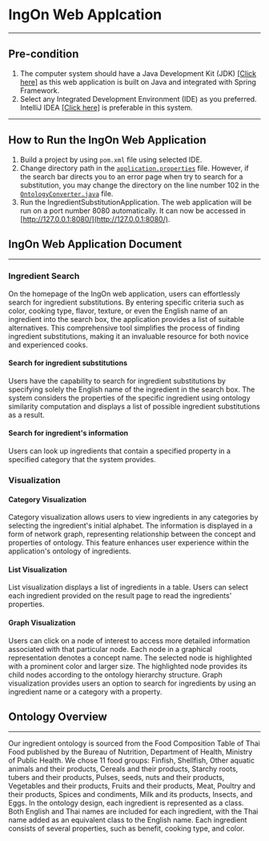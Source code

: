 # IngOn Web Applcation
***
## Pre-condition
1. The computer system should have a Java Development Kit (JDK) [[Click here]](https://www.oracle.com/java/technologies/downloads/) as this web application is built on Java and integrated with Spring Framework.
2. Select any Integrated Development Environment (IDE) as you preferred. IntelliJ IDEA [[Click here]](https://www.jetbrains.com/idea/) is preferable in this system.
***
## How to Run the IngOn Web Application
1. Build a project by using `pom.xml` file using selected IDE.
2. Change directory path in the [`application.properties`](../IngredientSubstitution/src/main/resources/application.properties) file.
   However, if the search bar directs you to an error page when try to search for a substitution, you may change the directory on the line number 102 in the [`OntologyConverter.java`](../IngredientSubstitution/src/main/java/IngOn/IngredientSubstitution/service/OntologyConverter.java) file.
3. Run the IngredientSubstitutionApplication. The web application will be run on a port number 8080 automatically. It can now be accessed in [http://127.0.0.1:8080/](http://127.0.0.1:8080/).

## IngOn Web Application Document
***
### Ingredient Search
On the homepage of the IngOn web application, users can effortlessly search for ingredient substitutions. By entering specific criteria such as color, cooking type, flavor, texture, or even the English name of an ingredient into the search box, the application provides a list of suitable alternatives. This comprehensive tool simplifies the process of finding ingredient substitutions, making it an invaluable resource for both novice and experienced cooks.

#### Search for ingredient substitutions
Users have the capability to search for ingredient substitutions by specifying solely the English name of the ingredient in the search box. The system considers the properties of the specific ingredient using ontology similarity computation and displays a list of possible ingredient substitutions as a result.

#### Search for ingredient's information
Users can look up ingredients that contain a specified property in a specified category that the system provides.

### Visualization
#### Category Visualization
Category visualization allows users to view ingredients in any categories by selecting the ingredient's initial alphabet. The information is displayed in a form of network graph, representing relationship between the concept and properties of ontology. This feature enhances user experience within the application's ontology of ingredients.

#### List Visualization
List visualization displays a list of ingredients in a table. Users can select each ingredient provided on the result page to read the ingredients' properties.

#### Graph Visualization
Users can click on a node of interest to access more detailed information associated with that particular node. Each node in a graphical representation denotes a concept name. The selected node is highlighted with a prominent color and larger size. The highlighted node provides its child nodes according to the ontology hierarchy structure. Graph visualization provides users an option to search for ingredients by using an ingredient name or a category with a property.

## Ontology Overview
***
Our ingredient ontology is sourced from the Food Composition Table of Thai Food published by the Bureau of Nutrition, Department of Health, Ministry of Public Health. We chose 11 food groups: Finfish, Shellfish, Other aquatic animals and their products, Cereals and their products, Starchy roots, tubers and their products, Pulses, seeds, nuts and their products, Vegetables and their products, Fruits and their products, Meat, Poultry and their products, Spices and condiments, Milk and its products, Insects, and Eggs. In the ontology design, each ingredient is represented as a class. Both English and Thai names are included for each ingredient, with the Thai name added as an equivalent class to the English name. Each ingredient consists of several properties, such as benefit, cooking type, and color.